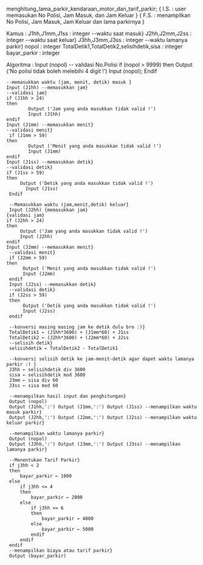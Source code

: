 menghitung_lama_parkir_kendaraan_motor_dan_tarif_parkir;
{ I.S. : user memasukan No Polisi, Jam Masuk, dan Jam Keluar }
{ F.S. : menampilkan No Polisi, Jam Masuk, Jam Keluar dan lama parkirnya }


Kamus :
    J1hh,J1mm,J1ss : integer --waktu saat masuk}
    J2hh,J2mm,J2ss : integer --waktu saat keluar}
    J3hh,J3mm,J3ss : integer --waktu lamanya parkir}
    nopol    : integer
    TotalDetik1,TotalDetik2,selisihdetik,sisa : integer
    bayar_parkir : integer
   
Algoritma :
    Input (nopol)
    -- validasi No.Polisi
    if (nopol > 9999)
    then
        Output ('No polisi tidak boleh melebihi 4 digit !')
        Input (nopol);
    Endif

    --memasukkan waktu (jam, menit, detik) masuk }
    Input (J1hh) --memasukkan jam}
    --validasi jam}
    if (J1hh > 24)
    then
            Output ('Jam yang anda masukkan tidak valid !')
            Input (J1hh)
    endif
    Input (J1mm) --memasukkan menit}
    --validasi menit}
     if (J1mm > 59)
    then
            Output ('Menit yang anda masukkan tidak valid !')
            Input (J1mm)
    endif
    Input (J1ss) --memasukkan detik}
    --validasi detik}
    if (J1ss > 59)
    then
         Output ('Detik yang anda masukkan tidak valid !')
           Input (J1ss)
     Endif

     --Memasukkan waktu (jam,menit,detik) keluar}
     Input (J2hh) {memasukkan jam}
    {validasi jam}
    if (J2hh > 24)
    then
         Output ('Jam yang anda masukkan tidak valid !')
         Input (J2hh)
    endif
    Input (J2mm) --memasukkan menit}
     --validasi menit}
     if (J2mm > 59)
    then
          Output ('Menit yang anda masukkan tidak valid !')
          Input (J2mm)
     endif
     Input (J2ss) --memasukkan detik}
     --validasi detik}
     if (J2ss > 59)
     then
          Output ('Detik yang anda masukkan tidak valid !')
          Input (J2ss)
     endif
   
     --konversi masing masing jam ke detik dulu bro :)}
     TotalDetik1 ← (J1hh*3600) + (J1mm*60) + J1ss
     TotalDetik2 ← (J2hh*3600) + (J2mm*60) + J2ss
     --selisih detik}
     selisihdetik ← TotalDetik2 - TotalDetik1
   
     --konversi selisih detik ke jam-menit-detik agar dapet waktu lamanya parkir :) }
     J3hh ← selisihdetik div 3600
     sisa ← selisihdetik mod 3600
     J3mm ← sisa div 60
     J3ss ← sisa mod 60
   
     --menampilkan hasil input dan penghitungan}
     Output (nopol)
     Output (J1hh,':') Output (J1mm,':') Output (J1ss) --menampilkan waktu masuk parkir}
     Output (J2hh,':') Output (J2mm,':') Output (J2ss) --menampilkan waktu keluar parkir}
   
     --menampilkan waktu lamanya parkir}
     Output (nopol)
     Output (J3hh,':') Output (J3mm,':') Output (J3ss) --menampilkan lamanya parkir}
   
     --Menentukan Tarif Parkir}
     if j3hh < 2
     then
         bayar_parkir ← 1000
     else
         if j3hh <= 4
         then
             bayar_parkir ← 2000
         else
             if j3hh <= 6
             then
                 bayar_parkir ← 4000
             else
                 bayar_parkir ← 5000
             endif
         endif
     endif
     --menampilkan biaya atau tarif parkir}
     Output (bayar_parkir)